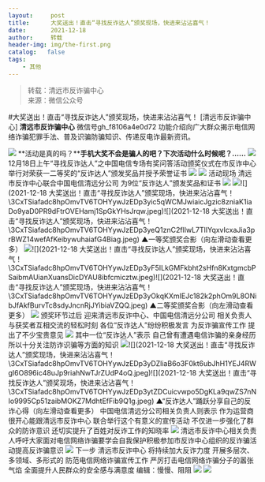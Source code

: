 ```yaml
---
layout:     post
title:      大奖送出！直击“寻找反诈达人”颁奖现场，快进来沾沾喜气！
date:       2021-12-18
author:     转载
header-img: img/the-first.png
catalog:   false
tags:
    - 其他
---
```


<blockquote><p>转载：清远市反诈骗中心<br>
来源：微信公众号</p></blockquote>

#大奖送出！直击“寻找反诈达人”颁奖现场，快进来沾沾喜气！
[清远市反诈骗中心]
**清远市反诈骗中心**
微信号gh_f8106a4e0d72
功能介绍向广大群众揭示电信网络诈骗犯罪手法、普及识骗防骗知识、传递反电诈最新资讯。

![]({{site.baseurl}}/postimg/3CxTSiafadcic5zyXUfbXLUClzlpaoknCpV4bErPg2kuuS97hoJJbNCtFOVZ9X0j5W26HDaregC5kibiaLGl8CPr9A.gif)
**活动是真的吗？****手机大奖不会是骗人的吧？****下次活动什么时候呢？****……**
![]({{site.baseurl}}/postimg/3CxTSiafadcibMAMly57VgJpwdWEuVScmTeKlnaiaGat5V6QTicBRqicMKgNLHIwBH2l7MzaYVeibpZdKQAaLG5kbbVw.gif)
12月18日上午“寻找反诈达人”之中国电信专场有奖问答活动颁奖仪式在市反诈中心举行对荣获一二等奖的“反诈达人”颁发奖品并授予荣誉证书
![]({{site.baseurl}}/postimg/3CxTSiafadc8hpOmvTV6TOHYywJzEDp3yeffFY3NphtMP8HZgyFiaf02uNOQtdDVbwHdKwXqYfpWGqVFBtDCrzpg.png)
![]({{site.baseurl}}/postimg/3CxTSiafadc8hpOmvTV6TOHYywJzEDp3yFWt6fV3lbm5W3CH13iaDVkKlZoSShxNZOl1bqqEmmCA9CpNmkib85jlA.png)
活动现场
清远市反诈中心联合中国电信清远分公司
为9位“反诈达人”颁发奖品和证书
![]({{site.baseurl}}/postimg/bBciaIVV9v3ZAh4yMXGZHSMweZJV8ZMGOIDSIKsg7icTQ5DPH8AwWSngd67kQUgQnnJnicKyeN6eNiaoRrPbib9PHcg.gif)
![]({{site.baseurl}}/postimg/3CxTSiafadc8hpOmvTV6TOHYywJzEDp3yic8cKvMaDvUAN5HvgOH4Zjybo1lnhj0xLdB6kVzdABhpGZuSYmQ7h8A.jpeg)![](2021-12-18
大奖送出！直击“寻找反诈达人”颁奖现场，快进来沾沾喜气！\\3CxTSiafadc8hpOmvTV6TOHYywJzEDp3yic5qWCMJwiaicJgzic8zniaK1iaDo9yaD0PR9dFtrOVEHamj1SpGkYHsJrqw.jpeg)![](2021-12-18
大奖送出！直击“寻找反诈达人”颁奖现场，快进来沾沾喜气！\\3CxTSiafadc8hpOmvTV6TOHYywJzEDp3yeQ1znC2flIwL7TlIYqxvIcxaJia3prBWZ14wefAfKeibywuhaiafG4Biag.jpeg)
▲一等奖颁奖合影（向左滑动查看更多）
![]({{site.baseurl}}/postimg/3CxTSiafadc8hpOmvTV6TOHYywJzEDp3yjIicfH1vU7b00scSmVu9Ee2zjpdUWlWsibLbAB20F5RC7OUmVJfLPXIA.jpeg)![](2021-12-18
大奖送出！直击“寻找反诈达人”颁奖现场，快进来沾沾喜气！\\3CxTSiafadc8hpOmvTV6TOHYywJzEDp3yF5ILkGMFkbht2sHfn8KxtgmcbPSaibmAUianXuansDicDYAU8ibfcmicztw.jpeg)![](2021-12-18
大奖送出！直击“寻找反诈达人”颁奖现场，快进来沾沾喜气！\\3CxTSiafadc8hpOmvTV6TOHYywJzEDp3yOkqKXmIEJc182k2phOm9L8ONibJfAkfBurvTc8sdyJncnRjJYibiaVZQQ.jpeg)
▲二等奖颁奖合影（向左滑动查看更多）
![]({{site.baseurl}}/postimg/3CxTSiafadc8hpOmvTV6TOHYywJzEDp3yNkjG2cRV8icHYdqbsdlic4ujvs1C8wQqnKeSWIIfB87F3xic5nVEFqiaWg.png)
颁奖环节过后
迎来清远市反诈中心、中国电信清远分公司
相关负责人与获奖者互相交流的轻松时刻
各位“反诈达人”纷纷积极发言
为反诈骗宣传工作
提出了不少宝贵意见
![]({{site.baseurl}}/postimg/3CxTSiafadc8hpOmvTV6TOHYywJzEDp3yLibkmRwYMROUvGr5f8ibRP0BQcic90fbCkaPnicXu6PFskbwxQBnRjJKyg.jpeg)
其中一位“反诈达人”表示
自己曾有遭遇电信诈骗的亲身经历
所以十分关注防诈识骗等方面的知识
![]({{site.baseurl}}/postimg/3CxTSiafadc8hpOmvTV6TOHYywJzEDp3yJopwX7TLmWvu5UOIwefIkicVNNiciaFglS7sYP49Aib4xK7oM100ZQMoBQ.jpeg)![](2021-12-18
大奖送出！直击“寻找反诈达人”颁奖现场，快进来沾沾喜气！\\3CxTSiafadc8hpOmvTV6TOHYywJzEDp3yDZliaB6o3F0kt6ubJhH1YEJ4RWgI6O896ic48uJp9riahNwTJrZUdP4oQ.jpeg)![](2021-12-18
大奖送出！直击“寻找反诈达人”颁奖现场，快进来沾沾喜气！\\3CxTSiafadc8hpOmvTV6TOHYywJzEDp3ytZDCuicvwpo5DgKLa9qwZS7nNIo9995Cp51zaibMOKZ7MdhtEfFib9Q1g.jpeg)
▲“反诈达人”踊跃分享自己的反诈心得（向左滑动查看更多）
中国电信清远分公司相关负责人则表示
作为运营商很开心能跟清远市反诈中心
联合举行这个有意义的宣传活动
不仅进一步强化了群众的防诈意识
还切实提升了百姓对反诈工作的知晓率
![]({{site.baseurl}}/postimg/3CxTSiafadc8hpOmvTV6TOHYywJzEDp3yO8PoR69crLyzJDr07t60TViaXLmuic3EMYbiczp9MHG3kX5QEAEfGYsaQ.jpeg)
清远市反诈中心相关负责人呼吁大家面对电信网络诈骗要学会自我保护积极参加市反诈中心组织的反诈骗活动提高反诈骗意识
![]({{site.baseurl}}/postimg/3CxTSiafadc8hpOmvTV6TOHYywJzEDp3yLPoquNWV3PnztujAvDoybxgedMXxGx6DYLCcgQ8OFPIbgbkpc1pEGw.jpeg)
下一步
清远市反诈中心
将持续加大反诈力度
开展多层次、多领域、多形式的
防范电信网络诈骗宣传工作
严厉打击电信网络诈骗分子的嚣张气焰
全面提升人民群众的安全感与满意度
编辑：慢慢、阻阻
![]({{site.baseurl}}/postimg/SUycX2yckdJ5YVVCpDYl0c5CbMTO3KgBTesbSxe5zKHlm2GQsTWAFTgswCXscN6Y9vuJHFcE77orSK7ClzYOdg.jpeg)
![]({{site.baseurl}}/postimg/3CxTSiafadcic5zyXUfbXLUClzlpaoknCpErldQhhamfG7KH1qHGrr3icT9iaAoE1B4noSO7EewO2k8fys5pMuaoog.gif)
